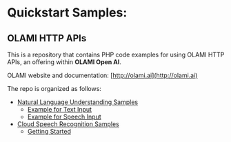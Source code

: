 # Quickstart Samples: 

## OLAMI HTTP APIs

This is a repository that contains PHP code examples for using OLAMI HTTP APIs, an offering within **OLAMI Open AI**. 

OLAMI website and documentation: [http://olami.ai](http://olami.ai)

The repo is organized as follows:

* [Natural Language Understanding Samples](natural-language-understanding)
  * [Example for Text Input](natural-language-understanding/text-input)
  * [Example for Speech Input](natural-language-understanding/speech-input)
* [Cloud Speech Recognition Samples](cloud-speech-recognition)
  * [Getting Started](cloud-speech-recognition/getting-started)